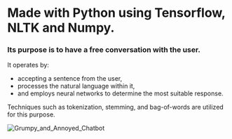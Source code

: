 # Made with Python using Tensorflow, NLTK and Numpy.

### Its purpose is to have a free conversation with the user.

It operates by:
- accepting a sentence from the user, 
- processes the natural language within it, 
- and employs neural networks to determine the most suitable response.

Techniques such as tokenization, stemming, and bag-of-words are utilized for this purpose.

![Grumpy_and_Annoyed_Chatbot](https://i.imgur.com/KxzvnCn.jpeg)
